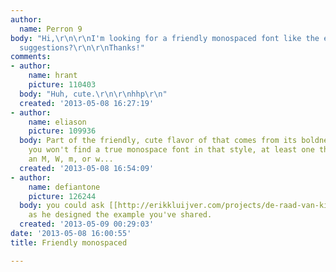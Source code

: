 ```yaml
---
author:
  name: Perron 9
body: "Hi,\r\n\r\nI'm looking for a friendly monospaced font like the example.\r\nAny
  suggestions?\r\n\r\nThanks!"
comments:
- author:
    name: hrant
    picture: 110403
  body: "Huh, cute.\r\n\r\nhhp\r\n"
  created: '2013-05-08 16:27:19'
- author:
    name: eliason
    picture: 109936
  body: Part of the friendly, cute flavor of that comes from its boldness, but I daresay
    you won't find a true monospace font in that style, at least one that includes
    an M, W, m, or w...
  created: '2013-05-08 16:54:09'
- author:
    name: defiantone
    picture: 126244
  body: you could ask [[http://erikkluijver.com/projects/de-raad-van-kinderen/|Erik]]
    as he designed the example you've shared.
  created: '2013-05-09 00:29:03'
date: '2013-05-08 16:00:55'
title: Friendly monospaced

---
```

